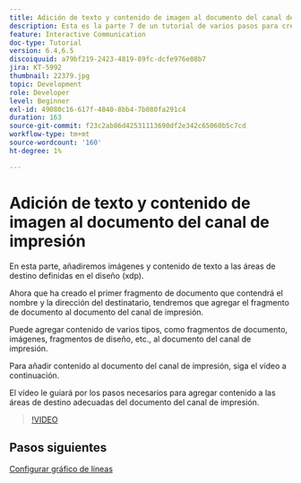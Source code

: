 ```yaml
---
title: Adición de texto y contenido de imagen al documento del canal de impresión
description: Esta es la parte 7 de un tutorial de varios pasos para crear su primer documento de comunicaciones interactivas. En esta parte, añadiremos imágenes y contenido de texto a las áreas de destino definidas en el diseño (xdp).
feature: Interactive Communication
doc-type: Tutorial
version: 6.4,6.5
discoiquuid: a79bf219-2423-4819-89fc-dcfe976e08b7
jira: KT-5992
thumbnail: 22379.jpg
topic: Development
role: Developer
level: Beginner
exl-id: 49080c16-617f-4840-8bb4-7b080fa291c4
duration: 163
source-git-commit: f23c2ab86d42531113690df2e342c65060b5c7cd
workflow-type: tm+mt
source-wordcount: '160'
ht-degree: 1%

---
```


# Adición de texto y contenido de imagen al documento del canal de impresión

En esta parte, añadiremos imágenes y contenido de texto a las áreas de destino definidas en el diseño (xdp).

Ahora que ha creado el primer fragmento de documento que contendrá el nombre y la dirección del destinatario, tendremos que agregar el fragmento de documento al documento del canal de impresión.

Puede agregar contenido de varios tipos, como fragmentos de documento, imágenes, fragmentos de diseño, etc., al documento del canal de impresión.

Para añadir contenido al documento del canal de impresión, siga el vídeo a continuación.

El vídeo le guiará por los pasos necesarios para agregar contenido a las áreas de destino adecuadas del documento del canal de impresión.

>[!VIDEO](https://video.tv.adobe.com/v/22379?quality=12&learn=on)

## Pasos siguientes

[Configurar gráfico de líneas](./configuring-line-chart.md)
